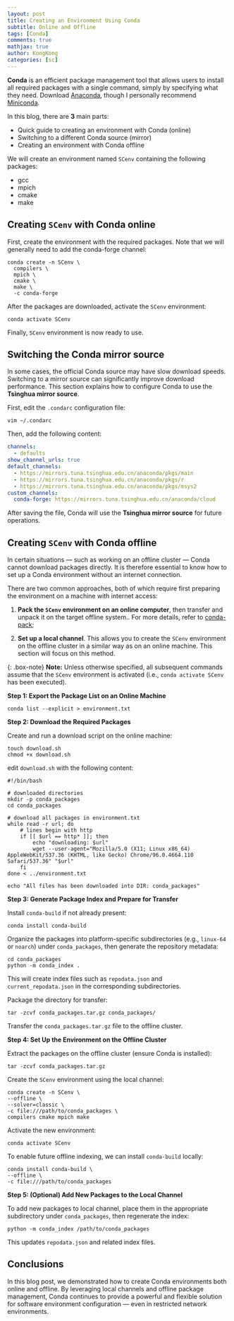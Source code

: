 ```yaml
---
layout: post
title: Creating an Environment Using Conda
subtitle: Online and Offline
tags: [Conda]
comments: true
mathjax: true
author: KongKong
categories: [sc]
---
```


<div class="box-success">
<p><strong>Conda</strong> is an efficient package management tool that allows users 
to install all required packages with a single command, simply by specifying what they need.
Download <a href="https://www.anaconda.com/download/success">Anaconda</a>,
though I personally recommend <a href="https://www.anaconda.com/download/success">Miniconda</a>.</p>

<p>In this blog, there are <strong>3</strong> main parts:</p>
<ul>
  <li>Quick guide to creating an environment with Conda (online)</li>
  <li>Switching to a different Conda source (mirror)</li>
  <li>Creating an environment with Conda offline</li>
</ul>
</div>

We will create an environment named `SCenv` containing the following packages:
- gcc
- mpich
- cmake
- make

## Creating `SCenv` with Conda online

First, create the environment with the required packages. 
Note that we will generally need to add the conda-forge channel:

```shell
conda create -n SCenv \
  compilers \
  mpich \
  cmake \
  make \
  -c conda-forge
```

After the packages are downloaded, activate the `SCenv` environment:

```shell
conda activate SCenv
```

Finally, `SCenv` environment is now ready to use.

## Switching the Conda mirror source

In some cases, the official Conda source may have slow download speeds. 
Switching to a mirror source can significantly improve download performance. 
This section explains how to configure Conda to use the **Tsinghua mirror source**.

First, edit the `.condarc` configuration file:

```shell
vim ~/.condarc
```

Then, add the following content:

```yaml
channels:
  - defaults
show_channel_urls: true
default_channels:
  - https://mirrors.tuna.tsinghua.edu.cn/anaconda/pkgs/main
  - https://mirrors.tuna.tsinghua.edu.cn/anaconda/pkgs/r
  - https://mirrors.tuna.tsinghua.edu.cn/anaconda/pkgs/msys2
custom_channels:
  conda-forge: https://mirrors.tuna.tsinghua.edu.cn/anaconda/cloud
```

After saving the file, Conda will use the **Tsinghua mirror source** for future operations.

## Creating `SCenv` with Conda offline

In certain situations — such as working on an offline cluster —
Conda cannot download packages directly. 
It is therefore essential to know 
how to set up a Conda environment without an internet connection.

There are two common approaches, 
both of which require first preparing 
the environment on a machine with internet access:

1. **Pack the `SCenv` environment on an online computer**,
then transfer and unpack it on the target offline system.. 
For more details, refer to [conda-pack](https://conda.github.io/conda-pack/);

2. **Set up a local channel**.
This allows you to create the `SCenv` environment on the offline cluster 
in a similar way as on an online machine. 
This section will focus on this method.

{: .box-note}
**Note:** Unless otherwise specified, 
all subsequent commands assume that 
the `SCenv` environment is activated 
(i.e., `conda activate SCenv` has been executed).

**Step 1: Export the Package List on an Online Machine**

```shell
conda list --explicit > environment.txt
```

**Step 2: Download the Required Packages**

Create and run a download script on the online machine:

```shell
touch download.sh
chmod +x download.sh
```

edit `download.sh` with the following content:

```shell
#!/bin/bash

# downloaded directories
mkdir -p conda_packages
cd conda_packages

# download all packages in environment.txt
while read -r url; do
    # lines begin with http
    if [[ $url == http* ]]; then
        echo "downloading: $url"
        wget --user-agent="Mozilla/5.0 (X11; Linux x86_64) AppleWebKit/537.36 (KHTML, like Gecko) Chrome/96.0.4664.110 Safari/537.36" "$url"
    fi
done < ../environment.txt

echo "All files has been downloaded into DIR: conda_packages"
```

**Step 3: Generate Package Index and Prepare for Transfer**

Install `conda-build` if not already present:

```shell
conda install conda-build
```

Organize the packages into platform-specific subdirectories 
(e.g., `linux-64` or `noarch`) under `conda_packages`, 
then generate the repository metadata:

```shell
cd conda_packages
python -m conda_index .
```

This will create index files such as 
`repodata.json` and `current_repodata.json` 
in the corresponding subdirectories.

Package the directory for transfer:

```shell
tar -zcvf conda_packages.tar.gz conda_packages/
```

Transfer the `conda_packages.tar.gz` file to the offline cluster.

**Step 4: Set Up the Environment on the Offline Cluster**

Extract the packages on the offline cluster (ensure Conda is installed):

```shell
tar -zcvf conda_packages.tar.gz
```

Create the `SCenv` environment using the local channel:

```shell
conda create -n SCenv \
--offline \
--solver=classic \
-c file:///path/to/conda_packages \
compilers cmake mpich make
```

Activate the new environment:

```shell
conda activate SCenv
```

To enable future offline indexing, we can install `conda-build` locally:

```shell
conda install conda-build \
--offline \
-c file:///path/to/conda_packages
```

**Step 5: (Optional) Add New Packages to the Local Channel**

To add new packages to local channel, 
place them in the appropriate subdirectory 
under `conda_packages`, then regenerate the index:

```shell
python -m conda_index /path/to/conda_packages
```

This updates `repodata.json` and related index files.

## Conclusions

In this blog post, we demonstrated 
how to create Conda environments both online and offline. 
By leveraging local channels and offline package management, 
Conda continues to provide a powerful and flexible solution 
for software environment configuration — even in restricted network environments.